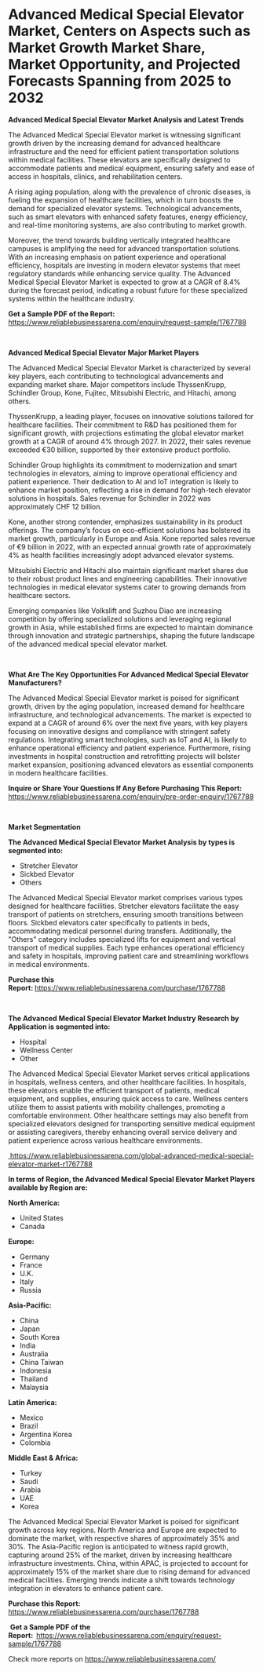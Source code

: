 <p><h1>Advanced Medical Special Elevator Market, Centers on Aspects such as Market Growth Market Share, Market Opportunity, and Projected Forecasts Spanning from 2025 to 2032</h1></p><p><strong>Advanced Medical Special Elevator Market Analysis and Latest Trends</strong></p>
<p><p>The Advanced Medical Special Elevator market is witnessing significant growth driven by the increasing demand for advanced healthcare infrastructure and the need for efficient patient transportation solutions within medical facilities. These elevators are specifically designed to accommodate patients and medical equipment, ensuring safety and ease of access in hospitals, clinics, and rehabilitation centers. </p><p>A rising aging population, along with the prevalence of chronic diseases, is fueling the expansion of healthcare facilities, which in turn boosts the demand for specialized elevator systems. Technological advancements, such as smart elevators with enhanced safety features, energy efficiency, and real-time monitoring systems, are also contributing to market growth. </p><p>Moreover, the trend towards building vertically integrated healthcare campuses is amplifying the need for advanced transportation solutions. With an increasing emphasis on patient experience and operational efficiency, hospitals are investing in modern elevator systems that meet regulatory standards while enhancing service quality. The Advanced Medical Special Elevator Market is expected to grow at a CAGR of 8.4% during the forecast period, indicating a robust future for these specialized systems within the healthcare industry.</p></p>
<p><strong>Get a Sample PDF of the Report:&nbsp;</strong> <a href="https://www.reliablebusinessarena.com/enquiry/request-sample/1767788?utm_campaign=2116&utm_medium=2&utm_source=Github&utm_content=ia&utm_term=27022025&utm_id=advanced-medical-special-elevator">https://www.reliablebusinessarena.com/enquiry/request-sample/1767788</a></p>
<p>&nbsp;</p>
<p><strong>Advanced Medical Special Elevator Major Market Players</strong></p>
<p><p>The Advanced Medical Special Elevator Market is characterized by several key players, each contributing to technological advancements and expanding market share. Major competitors include ThyssenKrupp, Schindler Group, Kone, Fujitec, Mitsubishi Electric, and Hitachi, among others.</p><p>ThyssenKrupp, a leading player, focuses on innovative solutions tailored for healthcare facilities. Their commitment to R&D has positioned them for significant growth, with projections estimating the global elevator market growth at a CAGR of around 4% through 2027. In 2022, their sales revenue exceeded €30 billion, supported by their extensive product portfolio.</p><p>Schindler Group highlights its commitment to modernization and smart technologies in elevators, aiming to improve operational efficiency and patient experience. Their dedication to AI and IoT integration is likely to enhance market position, reflecting a rise in demand for high-tech elevator solutions in hospitals. Sales revenue for Schindler in 2022 was approximately CHF 12 billion.</p><p>Kone, another strong contender, emphasizes sustainability in its product offerings. The company’s focus on eco-efficient solutions has bolstered its market growth, particularly in Europe and Asia. Kone reported sales revenue of €9 billion in 2022, with an expected annual growth rate of approximately 4% as health facilities increasingly adopt advanced elevator systems.</p><p>Mitsubishi Electric and Hitachi also maintain significant market shares due to their robust product lines and engineering capabilities. Their innovative technologies in medical elevator systems cater to growing demands from healthcare sectors.</p><p>Emerging companies like Volkslift and Suzhou Diao are increasing competition by offering specialized solutions and leveraging regional growth in Asia, while established firms are expected to maintain dominance through innovation and strategic partnerships, shaping the future landscape of the advanced medical special elevator market.</p></p>
<p>&nbsp;</p>
<p><strong>What Are The Key Opportunities For Advanced Medical Special Elevator Manufacturers?</strong></p>
<p><p>The Advanced Medical Special Elevator market is poised for significant growth, driven by the aging population, increased demand for healthcare infrastructure, and technological advancements. The market is expected to expand at a CAGR of around 6% over the next five years, with key players focusing on innovative designs and compliance with stringent safety regulations. Integrating smart technologies, such as IoT and AI, is likely to enhance operational efficiency and patient experience. Furthermore, rising investments in hospital construction and retrofitting projects will bolster market expansion, positioning advanced elevators as essential components in modern healthcare facilities.</p></p>
<p><strong>Inquire or Share Your Questions If Any Before Purchasing This Report:</strong> <a href="https://www.reliablebusinessarena.com/enquiry/pre-order-enquiry/1767788?utm_campaign=2116&utm_medium=2&utm_source=Github&utm_content=ia&utm_term=27022025&utm_id=advanced-medical-special-elevator">https://www.reliablebusinessarena.com/enquiry/pre-order-enquiry/1767788</a></p>
<p>&nbsp;</p>
<p><strong>Market Segmentation</strong></p>
<p><strong>The Advanced Medical Special Elevator Market Analysis by types is segmented into:</strong></p>
<p><ul><li>Stretcher Elevator</li><li>Sickbed Elevator</li><li>Others</li></ul></p>
<p><p>The Advanced Medical Special Elevator market comprises various types designed for healthcare facilities. Stretcher elevators facilitate the easy transport of patients on stretchers, ensuring smooth transitions between floors. Sickbed elevators cater specifically to patients in beds, accommodating medical personnel during transfers. Additionally, the "Others" category includes specialized lifts for equipment and vertical transport of medical supplies. Each type enhances operational efficiency and safety in hospitals, improving patient care and streamlining workflows in medical environments.</p></p>
<p><strong>Purchase this Report:&nbsp;</strong><a href="https://www.reliablebusinessarena.com/purchase/1767788?utm_campaign=2116&utm_medium=2&utm_source=Github&utm_content=ia&utm_term=27022025&utm_id=advanced-medical-special-elevator">https://www.reliablebusinessarena.com/purchase/1767788</a></p>
<p>&nbsp;</p>
<p><strong>The Advanced Medical Special Elevator Market Industry Research by Application is segmented into:</strong></p>
<p><ul><li>Hospital</li><li>Wellness Center</li><li>Other</li></ul></p>
<p><p>The Advanced Medical Special Elevator Market serves critical applications in hospitals, wellness centers, and other healthcare facilities. In hospitals, these elevators enable the efficient transport of patients, medical equipment, and supplies, ensuring quick access to care. Wellness centers utilize them to assist patients with mobility challenges, promoting a comfortable environment. Other healthcare settings may also benefit from specialized elevators designed for transporting sensitive medical equipment or assisting caregivers, thereby enhancing overall service delivery and patient experience across various healthcare environments.</p></p>
<p><a href="https://www.reliablebusinessarena.com/global-advanced-medical-special-elevator-market-r1767788?utm_campaign=2116&utm_medium=2&utm_source=Github&utm_content=ia&utm_term=27022025&utm_id=advanced-medical-special-elevator">&nbsp;https://www.reliablebusinessarena.com/global-advanced-medical-special-elevator-market-r1767788</a></p>
<p><strong>In terms of Region, the Advanced Medical Special Elevator Market Players available by Region are:</strong></p>
<p>
    <p> <strong> North America: </strong>
        <ul>
            <li>United States</li>
            <li>Canada</li>
        </ul>
        </p> 
    <p> <strong> Europe: </strong>
        <ul>
            <li>Germany</li>
            <li>France</li>
            <li>U.K.</li>
            <li>Italy</li>
            <li>Russia</li>
        </ul>
        </p> 
    <p> <strong> Asia-Pacific: </strong>
        <ul>
            <li>China</li>
            <li>Japan</li>
            <li>South Korea</li>
            <li>India</li>
            <li>Australia</li>
            <li>China Taiwan</li>
            <li>Indonesia</li>
            <li>Thailand</li>
            <li>Malaysia</li>
        </ul>
        </p> 
    <p> <strong> Latin America: </strong>
        <ul>
            <li>Mexico</li>
            <li>Brazil</li>
            <li>Argentina Korea</li>
            <li>Colombia</li>
        </ul>
        </p> 
    <p> <strong> Middle East & Africa: </strong>
        <ul>
            <li>Turkey</li>
            <li>Saudi</li>
            <li>Arabia</li>
            <li>UAE</li>
            <li>Korea</li>
        </ul>
    </p>
    </p>
<p><p>The Advanced Medical Special Elevator Market is poised for significant growth across key regions. North America and Europe are expected to dominate the market, with respective shares of approximately 35% and 30%. The Asia-Pacific region is anticipated to witness rapid growth, capturing around 25% of the market, driven by increasing healthcare infrastructure investments. China, within APAC, is projected to account for approximately 15% of the market share due to rising demand for advanced medical facilities. Emerging trends indicate a shift towards technology integration in elevators to enhance patient care.</p></p>
<p><strong>Purchase this Report: </strong><a href="https://www.reliablebusinessarena.com/purchase/1767788?utm_campaign=2116&utm_medium=2&utm_source=Github&utm_content=ia&utm_term=27022025&utm_id=advanced-medical-special-elevator">https://www.reliablebusinessarena.com/purchase/1767788</a></p>
<p>&nbsp;<strong>Get a Sample PDF of the Report:&nbsp;&nbsp;</strong><a href="https://www.reliablebusinessarena.com/enquiry/request-sample/1767788?utm_campaign=2116&utm_medium=2&utm_source=Github&utm_content=ia&utm_term=27022025&utm_id=advanced-medical-special-elevator">https://www.reliablebusinessarena.com/enquiry/request-sample/1767788</a></p>
<p><strong></strong></p>
<p>Check more reports on <a href="https://www.reliablebusinessarena.com/?utm_campaign=2116&utm_medium=2&utm_source=Github&utm_content=ia&utm_term=27022025&utm_id=advanced-medical-special-elevator">https://www.reliablebusinessarena.com/</a></p>